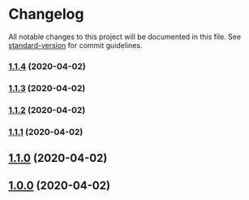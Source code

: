 # Changelog

All notable changes to this project will be documented in this file. See [standard-version](https://github.com/conventional-changelog/standard-version) for commit guidelines.

### [1.1.4](https://github.com/FieldTech/simple-conventional-changelog/compare/v1.1.3...v1.1.4) (2020-04-02)

### [1.1.3](https://github.com/FieldTech/simple-conventional-changelog/compare/v1.1.2...v1.1.3) (2020-04-02)

### [1.1.2](https://github.com/FieldTech/simple-conventional-changelog/compare/v1.1.1...v1.1.2) (2020-04-02)

### [1.1.1](https://github.com/FieldTech/simple-conventional-changelog/compare/v1.1.0...v1.1.1) (2020-04-02)

## [1.1.0](https://github.com/FieldTech/simple-conventional-changelog/compare/v1.0.0...v1.1.0) (2020-04-02)

## [1.0.0](https://github.com/FieldTech/simple-conventional-changelog/compare/v0.0.0...v1.0.0) (2020-04-02)
